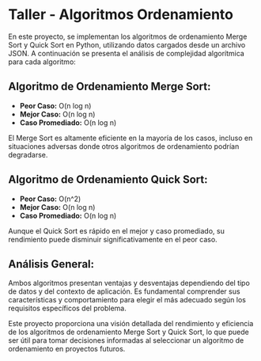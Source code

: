 # Taller - Algoritmos Ordenamiento
En este proyecto, se implementan los algoritmos de ordenamiento Merge Sort y Quick Sort en Python, utilizando datos cargados desde un archivo JSON. A continuación se presenta el análisis de complejidad algorítmica para cada algoritmo:

## Algoritmo de Ordenamiento Merge Sort:

- **Peor Caso:** O(n log n)
- **Mejor Caso:** O(n log n)
- **Caso Promediado:** O(n log n)

El Merge Sort es altamente eficiente en la mayoría de los casos, incluso en situaciones adversas donde otros algoritmos de ordenamiento podrían degradarse.

## Algoritmo de Ordenamiento Quick Sort:

- **Peor Caso:** O(n^2)
- **Mejor Caso:** O(n log n)
- **Caso Promediado:** O(n log n)

Aunque el Quick Sort es rápido en el mejor y caso promediado, su rendimiento puede disminuir significativamente en el peor caso.

## Análisis General:

Ambos algoritmos presentan ventajas y desventajas dependiendo del tipo de datos y del contexto de aplicación. Es fundamental comprender sus características y comportamiento para elegir el más adecuado según los requisitos específicos del problema.

Este proyecto proporciona una visión detallada del rendimiento y eficiencia de los algoritmos de ordenamiento Merge Sort y Quick Sort, lo que puede ser útil para tomar decisiones informadas al seleccionar un algoritmo de ordenamiento en proyectos futuros.
